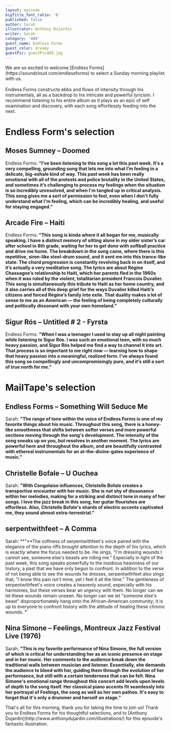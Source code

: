 ```yaml
---
layout: episode
bigTitle_font_ratio: '6'
published: false
author: Sarah
illustrator: Anthony Dujardin
writer: Sarah
category: '409'
guest_name: Endless Forms
guest_color: dreamy
guestPic: guestPic409.jpg
---
```

<p id="introduction">We are so excited to welcome [Endless Forms](https://soundcloud.com/endlessforms) to select a Sunday morning playlist with us. 
<br><br>
Endless Forms constructs ebbs and flows of intensity through his instrumentals, all as a backdrop to his intricate and powerful lyricism. I recommend listening to his entire album as it plays as an epic of self examination and discovery, with each song effortlessly feeding into the next. 
</p>


# Endless Form's selection

## Moses Sumney – Doomed
Endless Forms: **"**I’ve been listening to this song a lot this past week. It’s a very compelling, grounding song that lets me into what I’m feeling in a delicate, big-exhale kind of way. This past week has been really emotional with all of the protests and police brutality in the United States, and sometimes it’s challenging to process my feelings when the situation is so incredibly unresolved, and when I'm tangled up in critical analysis. This song gives me a sort of permission to feel, even when I don't fully understand what I'm feeling, which can be incredibly healing, and useful for staying engaged.**"**

## Arcade Fire – Haiti
Endless Forms: **"This song is kinda where it all began for me, musically speaking. I have a distinct memory of sitting alone in my older sister’s car after school in 8th grade, waiting for her to get done with softball practice and drive me home. The breakdown in the song came, where there is this repetitive, siren-like steel-drum sound, and it sent me into this trance-like state. The chord progression is constantly revolving back in on itself, and it’s actually a very meditative song. The lyrics are about Régine Chassagne’s relationship to Haiti, which her parents fled in the 1960s when it was ruled by the violent, totalitarian president Francois Duvalier. This song is simultaneously this tribute to Haiti as her home country, and it also carries all of this deep grief for the ways Duvalier killed Haiti’s citizens and forced Régine’s family into exile. That duality makes a lot of sense to me as an American — the feeling of being completely culturally and politically dissonant with your own homeland."**

## Sigur Rós – Untitled # 2 - Fyrsta
Endless Forms: **"**When I was a teenager I used to stay up all night painting while listening to Sigur Rós. I was such an emotional teen, with so much heavy passion, and Sigur Rós helped me find a way to channel it into art. That process is so important to me right now — learning how to shape that heavy passion into a meaningful, realized form. I've always found this song so compellingly and uncompromisingly pure, and it’s still a sort of true north for me.**"**


# MailTape's selection

## Endless Forms – Something Will Seduce Me
Sarah: **"**The range of tone within the voice of Endless Forms is one of my favorite things about his music. Throughout this song, there is a honey-like smoothness that shifts between softer verses and more powerful sections moving through the song's development. The intensity of the song sneaks up on you, but resolves in another moment. The lyrics are powerful here and throughout the album, and are beautifully contrasted with ethereal instrumentals for an at-the-divine-gates experience of music.**"**

## Christelle Bofale – U Ouchea
Sarah: **"**With Congolaise influences, Christelle Bofale creates a transportive encounter with her music. She is not shy of dissonance within her melodies, making for a striking and distinct tone in many of her songs. I  love the jazz break in this song, her guitar flourishes are effortless. Also, Christelle Bofale's shards of electric accents captivated me, they sound almost extra-terrestrial.**"**

## serpentwithfeet – A Comma
Sarah: **"**The softness of serpentwithfeet's voice paired with the elegance of the piano riffs brought attention to the depth of his lyrics, which is exactly where the focus needed to be. He sings, "I'm dressing wounds I cannot see, someone else's beasts are riding me." Especially in light of the past week, this song speaks powerfully to the  insidious heaviness of our history, a past that we have only begun to confront. In addition to the verse of not being able to see the wounds he dresses, serpentwithfeet also sings that, "I know this pain isn't mine, yet I feel it all the time." The gentleness of serpentwithfeet's voice creates a heavenly sound, especially with his harmonies, but these verses bear an urgency with them. No longer can we let these wounds remain unseen. No longer can we let "someone else's beast" disproportionately hang onto the African-American community; it is up to everyone to confront history with the attitude of healing these chronic wounds. **"**

## Nina Simone – Feelings, Montreux Jazz Festival Live (1976)
Sarah: **"**This is my favorite performance of Nina Simone, the full version of which is critical for understanding her as an iconic presence on stage and in her music. Her comments to the audience break down the traditional walls between musician and listener. Essentially, she demands the audience to bleed with her, guiding them through the evolution of her performance, but still with a certain tenderness that can be felt. Nina Simone's emotional range throughout this concert add levels upon levels of depth to the song itself. Her classical piano accents fit seamlessly into her portrayal of Feelings, the song as well as her own pathos. It's easy to forget that it's only a drummer and herself on stage.**"**


<p id="outroduction">That's all for this morning, thank you for taking the time to join us! Thank you to Endless Forms for his thoughtful selections, and to [Anthony Dujardin](http://www.anthonydujardin.com/illustrations/) for this episode's fantastic illustration.</p>
